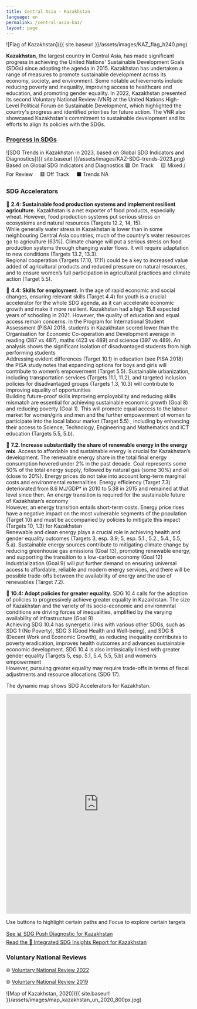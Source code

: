 ```yaml
---
title: Central Asia - Kazakhstan
language: en
permalink: /central-asia-kaz/
layout: page
---
```

![Flag of Kazakhstan]({{ site.baseurl }}/assets/images/KAZ_flag_h240.png)

**Kazakhstan**, the largest country in Central Asia, has made significant progress in achieving the United Nations' Sustainable Development Goals (SDGs) since adopting the agenda in 2015. Kazakhstan has undertaken a range of measures to promote sustainable development across its economy, society, and environment. Some notable achievements include reducing poverty and inequality, improving access to healthcare and education, and promoting gender equality. In 2022, Kazakhstan presented its second Voluntary National Review (VNR) at the United Nations High-Level Political Forum on Sustainable Development, which highlighted the country's progress and identified priorities for future action. The VNR also showcased Kazakhstan's commitment to sustainable development and its efforts to align its policies with the SDGs.

### [Progress in SDGs](https://data.undp.org/sdg-push-diagnostic/KAZ/sdg-trends)
![SDG Trends in Kazakhstan in 2023, based on Global SDG Indicators and Diagnostics]({{ site.baseurl }}/assets/images/KAZ-SDG-trends-2023.png)  
Based on Global SDG Indicators and Diagnostics 🟩 On Track     🟨 Mixed / For Review     🟥 Off Track     ⬛ Trends NA  

### SDG Accelerators

🔷 **2.4: Sustainable food production systems and implement resilient agriculture.** Kazakhstan is a net exporter of food products, especially wheat. However, food production systems put serious stress on ecosystems and natural resources (Targets 12.2, 14, 15).  
While generally water stress in Kazakhstan is lower than in some neighbouring Central Asia countries, much of the country's water resources go to agriculture (63%). Climate change will put a serious stress on food production systems through changing water flows. It will require adaptation to new conditions (Targets 13.2, 13.3).  
Regional cooperation (Targets 17.10, 17.11) could be a key to increased value added of agricultural products and reduced pressure on natural resources, and to ensure women’s full participation in agricultural practices and climate action (Target 5.5).  

🔷 **4.4: Skills for employment**. In the age of rapid economic and social changes, ensuring relevant skills (Target 4.4) for youth is a crucial accelerator for the whole SDG agenda, as it can accelerate economic growth and make it more resilient. Kazakhstan had a high 15.8 expected years of schooling in 2021. However, the quality of education and equal access remain concerns. In the Program for International Student Assessment (PISA) 2018, students in Kazakhstan scored lower than the Organisation for Economic Co-operation and Development average in reading (387 vs 487), maths (423 vs 489) and science (397 vs 489). An analysis shows the significant isolation of disadvantaged students from high performing students  
Addressing evident differences (Target 10.1) in education (see PISA 2018) the PISA study notes that expanding options for boys and girls will contribute to women’s empowerment (Target 5.5). Sustainable urbanization, including transportation services (Targets 11.1, 11.2), and targeted inclusion policies for disadvantaged groups (Targets 1.3, 10.3) will contribute to improving equality of opportunities  
Building future-proof skills improving employability and reducing skills mismatch are essential for achieving sustainable economic growth (Goal 8) and reducing poverty (Goal 1). This will promote equal access to the labour market for women/girls and men and the further empowerment of women to participate into the local labour market (Target 5.5) , including by enhancing their access to Science, Technology, Engineering and Mathematics and ICT education (Targets 5.5, 5.b).  

🔷 **7.2. Increase substantially the share of renewable energy in the energy mix**. Access to affordable and sustainable energy is crucial for Kazakhstan’s development. The renewable energy share in the total final energy consumption hovered under 2% in the past decade. Coal represents some 50% of the total energy supply, followed by natural gas (some 30%) and oil (close to 20%). Energy prices do not take into account long-term marginal costs and environmental externalities. Energy efficiency (Target 7.3) deteriorated from 8.6 MJ/GDP\* in 2010 to 5.38 in 2015 and remained at that level since then. An energy transition is required for the sustainable future of Kazakhstan’s economy  
However, an energy transition entails short-term costs. Energy price rises have a negative impact on the most vulnerable segments of the population (Target 10) and must be accompanied by policies to mitigate this impact (Targets 10, 1.3) for Kazakhstan  
Renewable and clean energy plays a crucial role in achieving health and gender equality outcomes (Targets 3, esp. 3.9; 5, esp. 5.1., 5.2., 5.4., 5.5, 5.a). Sustainable energy sources contribute to mitigating climate change by reducing greenhouse gas emissions (Goal 13), promoting renewable energy, and supporting the transition to a low-carbon economy (Goal 12)  
Industrialization (Goal 9) will put further demand on ensuring universal access to affordable, reliable and modern energy services, and there will be possible trade-offs between the availability of energy and the use of renewables (Target 7.2).  

🔷 **10.4: Adopt policies for greater equality**. SDG 10.4 calls for the adoption of policies to progressively achieve greater equality in Kazakhstan. The size of Kazakhstan and the variety of its socio-economic and environmntal conditions are driving forces of inequalities, amplified by the varying availability of infrastructure (Goal 9)  
Achieving SDG 10.4 has synergetic links with various other SDGs, such as SDG 1 (No Poverty), SDG 3 (Good Health and Well-being), and SDG 8 (Decent Work and Economic Growth), as reducing inequality contributes to poverty eradication, improves health outcomes and advances sustainable economic development. SDG 10.4 is also intrinsically linked with greater gender equality (Targets 5, esp. 5.1, 5.4, 5.5, 5.b) and women’s empowerment  
However, pursuing greater equality may require trade-offs in terms of fiscal adjustments and resource allocations (SDG 17). 


The dynamic map shows SDG Accelerators for Kazakhstan. 

<iframe src="https://embed.kumu.io/2641668c40b8a7e162cb6a129dd76b90" width="100%" height="600" frameborder="0"></iframe>

Use buttons to highlight certain paths and Focus to explore certain targets


[See 📊 SDG Push Diagnostic for Kazakhstan](https://sdgdiagnostics.data.undp.org/KAZ)  
[Read the 📑 Integrated SDG Insights Report for Kazakhstan](https://sdgigeneralstorage.blob.core.windows.net/sdg-push/InsightReports/UNDP%20-%20SDG%20KAZ.pdf)


### Voluntary National Reviews 

🌐 [Voluntary National Review 2022](https://hlpf.un.org/countries/kazakhstan/voluntary-national-review-2022)

🌐 [Voluntary National Review 2019](https://hlpf.un.org/countries/kazakhstan/voluntary-national-review-2019)


![Map of Kazakhstan, 2020]({{ site.baseurl }}/assets/images/map_kazakhstan_un_2020_800px.jpg)
